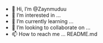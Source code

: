 - 👋 Hi, I’m @Zaynmuduu
- 👀 I’m interested in ...
- 🌱 I’m currently learning ...
- 💞️ I’m looking to collaborate on ...
- 📫 How to reach me ...
README.md
<!---
Zaynmuduu/Zaynmuduu is a ✨ special ✨ repository because its `README.md` (this file) appears on your GitHub profile.
You can click the Preview link to take a look at your changes.
--->
